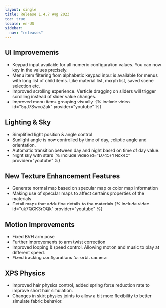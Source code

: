 ```yaml
---
layout: single
title: Release 1.4.7 Aug 2023
toc: true
locale: en-US
sidebar:
  nav: "releases"
---
```


## UI Improvements
* Keypad input available for all numeric configuration values. You can now key in the values precisely. 
* Menu item filtering from alphabetic keypad input is available for menus with long list of child items. Like material list, morph list, saved scene selection etc.
* Improved scrolling experience. Verticle dragging on sliders will trigger scrolling instead of slider value changes.
* Improved menu items grouping visually. 
{% include video id="5qJ7SwcoZak" provider="youtube" %}


## Lighting & Sky
* Simplified light position & angle control
* Sunlight angle is now controlled by time of day, ecliptic angle and orientation.
* Automatic transition between day and night based on time of day value.
* Night sky with stars
{% include video id="D745FYNcx4c" provider="youtube" %}


## New Texture Enhancement Features
* Generate normal map based on specular map or color map information
* Making use of specular maps to affect certains properties of the materials
* Detail maps that adds fine details to the materials
{% include video id="uk7QGK3rOQk" provider="youtube" %}


## Motion Improvements
* Fixed BVH arm pose
* Further improvements to arm twist correction
* Improved looping & speed control. Allowing motion and music to play at different speed.
* Fixed tracking configurations for orbit camera


## XPS Physics
* Improved hair physics control, added spring force reduction rate to improve short hair simulation.
* Changes in skirt physics joints to allow a bit more flexibility to better simulate fabric behavior. 

